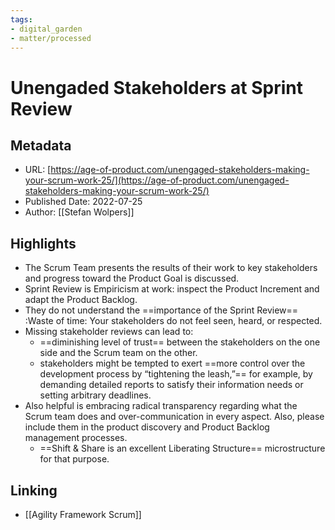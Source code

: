 ```yaml
---
tags: 
- digital_garden
- matter/processed
---
```

# Unengaded Stakeholders at Sprint Review
## Metadata
* URL: [https://age-of-product.com/unengaged-stakeholders-making-your-scrum-work-25/](https://age-of-product.com/unengaged-stakeholders-making-your-scrum-work-25/)
* Published Date: 2022-07-25
* Author: [[Stefan Wolpers]]

## Highlights
* The Scrum Team presents the results of their work to key stakeholders and progress toward the Product Goal is discussed.
* Sprint Review is Empiricism at work: inspect the Product Increment and adapt the Product Backlog.
* They do not understand the ==importance of the Sprint Review== :Waste of time: Your stakeholders do not feel seen, heard, or respected.
* Missing stakeholder reviews can lead to:
	* ==diminishing level of trust== between the stakeholders on the one side and the Scrum team on the other.
	* stakeholders might be tempted to exert ==more control over the development process by “tightening the leash,”== for example, by demanding detailed reports to satisfy their information needs or setting arbitrary deadlines.
* Also helpful is embracing radical transparency regarding what the Scrum team does and over-communication in every aspect. Also, please include them in the product discovery and Product Backlog management processes.
	* ==Shift & Share is an excellent Liberating Structure== microstructure for that purpose.

## Linking
+ [[Agility Framework Scrum]]